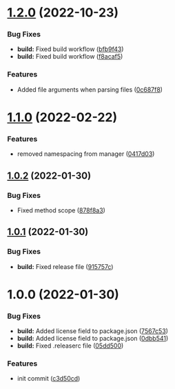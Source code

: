 # [1.2.0](https://github.com/oblakstudio/admin-notice-manager/compare/v1.1.0...v1.2.0) (2022-10-23)


### Bug Fixes

* **build:** Fixed build workflow ([bfb9f43](https://github.com/oblakstudio/admin-notice-manager/commit/bfb9f437ed418864f151b816348c2d4f4538482f))
* **build:** Fixed build workflow ([f8acaf5](https://github.com/oblakstudio/admin-notice-manager/commit/f8acaf5cabffdbae256a259bd0b7d8c5138d5989))


### Features

* Added file arguments when parsing files ([0c687f8](https://github.com/oblakstudio/admin-notice-manager/commit/0c687f869fc6310d5791934e3a68def0230c0cc2))

# [1.1.0](https://github.com/oblakstudio/admin-notice-manager/compare/v1.0.2...v1.1.0) (2022-02-22)


### Features

* removed namespacing from manager ([0417d03](https://github.com/oblakstudio/admin-notice-manager/commit/0417d0334e7ed99b8656aa2b37c234a0eaf2b5b6))

## [1.0.2](https://github.com/oblakstudio/admin-notice-manager/compare/v1.0.1...v1.0.2) (2022-01-30)


### Bug Fixes

* Fixed method scope ([878f8a3](https://github.com/oblakstudio/admin-notice-manager/commit/878f8a333fe7d81ad45b0b913d4125d6f40377d5))

## [1.0.1](https://github.com/oblakstudio/admin-notice-manager/compare/v1.0.0...v1.0.1) (2022-01-30)


### Bug Fixes

* **build:** Fixed release file ([915757c](https://github.com/oblakstudio/admin-notice-manager/commit/915757c9459103da646ec62a9780214eb0d690ee))

# 1.0.0 (2022-01-30)


### Bug Fixes

* **build:** Added license field to package.json ([7567c53](https://github.com/oblakstudio/admin-notice-manager/commit/7567c5319b514e41c36e299931ce6f1e571c3b78))
* **build:** Added license field to package.json ([0dbb541](https://github.com/oblakstudio/admin-notice-manager/commit/0dbb5419e7aeec7dcff74528df8f4181ec7e39f5))
* **build:** Fixed .releaserc file ([05dd500](https://github.com/oblakstudio/admin-notice-manager/commit/05dd500225a584a105be90af28f63188f6341883))


### Features

* init commit ([c3d50cd](https://github.com/oblakstudio/admin-notice-manager/commit/c3d50cd025389dd62e60b0e92d765178a4c1236d))
